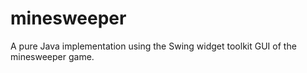 # minesweeper

A pure Java implementation using the Swing widget toolkit GUI of the minesweeper game.